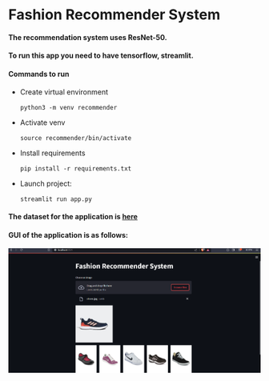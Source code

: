 # Fashion Recommender System

#### The recommendation system uses ResNet-50.

#### To run this app you need to have tensorflow, streamlit.

#### Commands to run

- Create virtual environment
    ```
    python3 -m venv recommender
    ```

- Activate venv
    ```
    source recommender/bin/activate
    ```

- Install requirements
    ```
    pip install -r requirements.txt
    ```

- Launch project:
    ```
    streamlit run app.py
    ```
#### The dataset for the application is <a href="https://www.kaggle.com/datasets/paramaggarwal/fashion-product-images-dataset">here</a>

#### GUI of the application is as follows:

![Representation](./gui_image.png)
